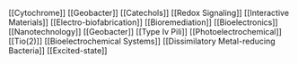 [[Cytochrome]]
[[Geobacter]]
[[Catechols]]
[[Redox Signaling]]
[[Interactive Materials]]
[[Electro-biofabrication]]
[[Bioremediation]]
[[Bioelectronics]]
[[Nanotechnology]]
[[Geobacter]]
[[Type Iv Pili]]
[[Photoelectrochemical]]
[[Tio(2)]]
[[Bioelectrochemical Systems]]
[[Dissimilatory Metal-reducing Bacteria]]
[[Excited-state]]
